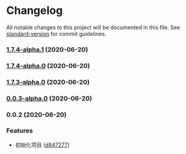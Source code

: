 # Changelog

All notable changes to this project will be documented in this file. See [standard-version](https://github.com/conventional-changelog/standard-version) for commit guidelines.

### [1.7.4-alpha.1](https://github.com/Summer-andy/react-loading-typescript/compare/v1.7.4-alpha.0...v1.7.4-alpha.1) (2020-06-20)

### [1.7.4-alpha.0](https://github.com/Summer-andy/react-loading-typescript/compare/v1.7.3-alpha.0...v1.7.4-alpha.0) (2020-06-20)

### [1.7.3-alpha.0](https://github.com/Summer-andy/react-loading-typescript/compare/v0.0.3-alpha.0...v1.7.3-alpha.0) (2020-06-20)

### [0.0.3-alpha.0](https://github.com/Summer-andy/react-loading-typescript/compare/v0.0.2...v0.0.3-alpha.0) (2020-06-20)

### 0.0.2 (2020-06-20)


### Features

* 初始化项目 ([d847277](https://github.com/Summer-andy/react-loading-typescript/commit/d8472773e8ad671d60b25f22011a44b69f78e503))
